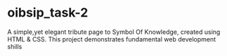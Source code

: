 # oibsip_task-2
A simple,yet elegant tribute page to Symbol Of Knowledge, created using HTML &amp; CSS. This project demonstrates fundamental web development shills
